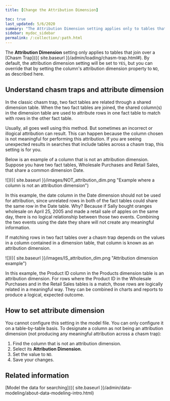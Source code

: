 ```yaml
---
title: [Change the Attribution Dimension]

toc: true
last_updated: 5/6/2020
summary: "The Attribution Dimension setting applies only to tables that are related through a chasm trap. If your schema does not include these, you can ignore this setting."
sidebar: mydoc_sidebar
permalink: /:collection/:path.html
---
```


The **Attribution Dimension** setting only applies to tables that join over a
[Chasm Trap]({{ site.baseurl }}/admin/loading/chasm-trap.html#). By default, the attribution dimension
setting will be set to `YES`, but you can override that by setting the column's
attribution dimension property to `NO`, as described here.

## Understand chasm traps and attribute dimension

In the classic chasm trap, two fact tables are related through a shared dimension
table. When the two fact tables are joined, the shared column(s) in the
dimension table are used to attribute rows in one fact table to match with rows
in the other fact table.

Usually, all goes well using this method. But sometimes an incorrect or
illogical attribution can result. This can happen because the column chosen is
not meaningful for performing this attribution. If you are seeing unexpected
results in searches that include tables across a chasm trap, this setting is for
you.

Below is an example of a column that is not an attribution dimension. Suppose you have two fact tables, Wholesale Purchases and Retail Sales, that share a common dimension Date.

![]({{ site.baseurl }}/images/NOT_attribution_dim.png "Example where a column is not an attribution dimension")

In this example, the date column in the Date dimension should not be used for
attribution, since unrelated rows in both of the fact tables could share the
same row in the Date table. Why? Because if Sally bought oranges wholesale on
April 25, 2005 and made a retail sale of apples on the same day, there is no
logical relationship between those two events. Combining the two events using
the date they share will not create any meaningful information.


If matching rows in two fact tables over a chasm trap depends on the values in a
column contained in a dimension table, that column is known as an attribution
dimension.

![]({{ site.baseurl }}/images/IS_attribution_dim.png "Attribution dimension example")


In this example, the Product ID column in the Products dimension table is an
attribution dimension. For rows where the Product ID in the Wholesale Purchases
and in the Retail Sales tables is a match, those rows are logically related in a
meaningful way. They can be combined in charts and reports to produce a logical,
expected outcome.

## How to set attribute dimension

You cannot configure this setting in the model file. You can only configure it
on a table-by-table basis. To designate a column as not being an attribution
dimension (not producing any meaningful attribution across a chasm trap):

1. Find the column that is not an attribution dimension.
2. Select its **Attribution Dimension**.
3. Set the value to `NO`.
4. Save your changes.


## Related information  

[Model the data for searching]({{ site.baseurl }}/admin/data-modeling/about-data-modeling-intro.html)
